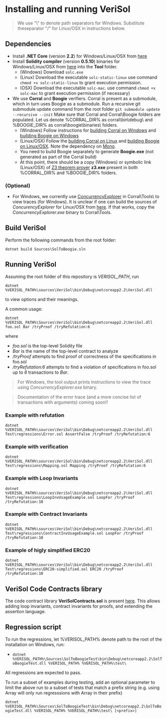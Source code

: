 # Installing and running VeriSol

 > We use "\\" to denote path separators for Windows. Substitute theseparator "/" for Linux/OSX in instructions below. 


## Dependencies

- Install **.NET Core** (version **2.2**) for Windows/Linux/OSX from [here](https://dotnet.microsoft.com/download/dotnet-core/2.2#sdk-2.2.106) 
- Install **Solidity compiler** (version **0.5.10**) binaries for Windows/Linux/OSX from [here](https://github.com/ethereum/solidity/releases/tag/v0.5.10) into the **Tool** folder.
   - (Windows) Download `solc.exe`
   - (Linux) Download the executable `solc-static-linux` use command `chmod +x solc-static-linux` to grant execution permission.
   - (OSX) Download the executable `solc-mac`. use command `chmod +x solc-mac` to grant execution permission (if necessary)
- We use **Corral** and **Boogie** verifiers. Corral is present as a submodule, which in turn uses Boogie as a submodule. Run a recursive git submodule update command from the root folder
`git submodule update --recursive --init`
Make sure that Corral and Corral\Boogie folders are populated. Let us denote %CORRAL_DIR% as corral\bin\debug\ and %BOOGIE_DIR% as 
corral\boogie\binaries\ folders. 
   - (Windows) Follow instructions for [building Corral on Windows](https://github.com/boogie-org/corral#building-and-running-corral-on-windows) and [building Boogie on Windows](https://github.com/boogie-org/boogie#windows)
   - (Linux/OSX) Follow the [building Corral on Linux](https://github.com/boogie-org/corral#building-and-running-corral-on-linux-using-mono) and [building Boogie on Linux/OSX](https://github.com/boogie-org/boogie#linuxosx). Note the dependency on [Mono](https://www.mono-project.com). 
   - You need to build Boogie separately to generate **Boogie.exe** (not generated as part of the Corral build)
   - At this point, there should be a copy (Windows) or symbolic link (Linux/OSX) of [Z3 theorem prover](https://github.com/Z3Prover/z3/releases) **z3.exe** present in both %CORRAL_DIR% and %BOOGIE_DIR% folders. 

### (Optional) 
   - For Windows, we currently use  [ConcurrencyExplorer](https://github.com/LeeSanderson/Chess) in Corral\Tools\ to view traces (for Windows). It is unclear if one can build the sources of *ConcurencyExplorer* for Linux/OSX from [here](https://github.com/LeeSanderson/Chess). If that works, copy the *ConcurrencyExplorer.exe* binary to Corral\Tools\.

## Build VeriSol

Perform the following commands from the root folder:
<!-- Open the __Sources\SolToBoogie.sln__ file in Visual Studio (2017) and perform __Build Solution__. -->
<!-- - `msbuild corral\boogie\source\boogie.sln` Ignroe the errors as they don't affect VeriSol. They go away if you (optionally) build using Visual Studio. -->
<!-- - `msbuild corral\cba.sln` -->
`dotnet build Sources\SolToBoogie.sln`

## Running VeriSol

Assuming the root folder of this repository is *VERISOL_PATH*, run 

`dotnet %VERISOL_PATH%\sources\VeriSol\bin\Debug\netcoreapp2.2\VeriSol.dll`

to view options and their meanings. 

A common usage:

`dotnet %VERISOL_PATH%\Sources\VeriSol\bin\Debug\netcoreapp2.2\VeriSol.dll foo.sol Bar /tryProof /tryRefutation:6`

where 
   - *foo.sol* is the top-level Solidity file
   - *Bar* is the name of the top-level contract to analyze
   - */tryProof* attempts to find proof of correctness of the specifications in foo.sol
   - */tryRefutation:6* attempts to find a violation of specifications in foo.sol up to *6* transactions to *Bar*.

  > For Windows, the tool output prints instructions to view the trace using *ConcurrencyExplorer.exe* binary. 

  > Documentation of the error trace (and a more concise list of transactions with arguments) coming soon!!

### Example with refutation ###
`dotnet %VERISOL_PATH%\sources\VeriSol\bin\Debug\netcoreapp2.2\VeriSol.dll Test\regressions\Error.sol AssertFalse /tryProof /tryRefutation:6`

### Example with verification ###
`dotnet %VERISOL_PATH%\sources\VeriSol\bin\Debug\netcoreapp2.2\VeriSol.dll Test\regressions\Mapping.sol Mapping /tryProof /tryRefutation:6`

### Example with Loop Invariants ###
`dotnet %VERISOL_PATH%\sources\VeriSol\bin\Debug\netcoreapp2.2\VeriSol.dll Test\regressions\LoopInvUsageExample.sol LoopFor /tryProof /tryRefutation:10`

### Example with Contract Invariants ###
`dotnet %VERISOL_PATH%\sources\VeriSol\bin\Debug\netcoreapp2.2\VeriSol.dll Test\regressions\ContractInvUsageExample.sol LoopFor /tryProof /tryRefutation:10`

### Example of higly simplified ERC20 ###
`dotnet %VERISOL_PATH%\sources\VeriSol\bin\Debug\netcoreapp2.2\VeriSol.dll Test\regressions\ERC20-simplified.sol ERC20 /tryProof /tryRefutation:10`

## VeriSol Code Contracts library
The code contract library **VeriSolContracts.sol** is present [here](https://github.com/microsoft/verisol/blob/master/Test/regressions/Libraries/VeriSolContracts.sol). This allows adding loop invariants, contract invariants for proofs, and extending the assertion language.  

## Regression script

To run the regressions, let %VERISOL_PATH% denote path to the root of the installation on Windows, run:
-  `dotnet %VERISOL_PATH%\Sources\SolToBoogieTest\bin\Debug\netcoreapp2.2\SolToBoogieTest.dll %VERISOL_PATH% %VERISOL_PATH%\test\`
<!-- - (Linux/OSX) `dotnet $VeriSolPath/Sources/SolToBoogieTest/bin/Debug/netcoreapp2.2/SolToBoogieTest.dll $VeriSolPath $VeriSolPath/Test` -->

All regressions are expected to pass. 

To run a subset of examples during testing, add an optional parameter to limit the above run to a subset of tests that match a prefix string *<prefix>* (e.g. using Array will only run regresssions with Array in their prefix)

`dotnet %VERISOL_PATH%\Sources\SolToBoogieTest\bin\Debug\netcoreapp2.2\SolToBoogieTest.dll %VERISOL_PATH% %VERISOL_PATH%\test\ [<prefix>]`


